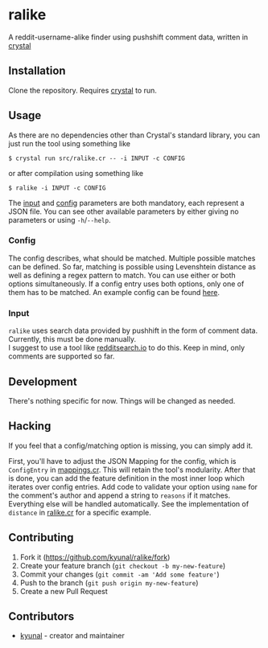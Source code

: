 # ralike

A reddit-username-alike finder using pushshift comment data, written in [crystal](https://crystal-lang.org)

## Installation

Clone the repository. Requires [crystal](https://crystal-lang.org/install) to run.

## Usage

As there are no dependencies other than Crystal's standard library, you can just run the tool using something like
```shell
$ crystal run src/ralike.cr -- -i INPUT -c CONFIG
```
or after compilation using something like
```shell
$ ralike -i INPUT -c CONFIG
```
The [input](#input) and [config](#config) parameters are both mandatory, each represent a JSON file.
You can see other available parameters by either giving no parameters or using `-h`/`--help`.

### Config

The config describes, what should be matched. Multiple possible matches can be defined.
So far, matching is possible using Levenshtein distance as well as defining a regex pattern to match. You can use either or both options simultaneously.
If a config entry uses both options, only one of them has to be matched. An example config can be found [here](examples/config.json).

### Input

`ralike` uses search data provided by pushhift in the form of comment data. Currently, this must be done manually.  
I suggest to use a tool like [redditsearch.io](https://www.redditsearch.io/) to do this. Keep in mind, only comments are supported so far.

## Development

There's nothing specific for now. Things will be changed as needed.

## Hacking

If you feel that a config/matching option is missing, you can simply add it.

First, you'll have to adjust the JSON Mapping for the config, which is `ConfigEntry` in [mappings.cr](src/mappings.cr). This will retain the tool's modularity.
After that is done, you can add the feature definition in the most inner loop which iterates over config entries.
Add code to validate your option using `name` for the comment's author and append a string to `reasons` if it matches. Everything else will be handled automatically.
See the implementation of `distance` in [ralike.cr](src/ralike.cr#L81) for a specific example.

## Contributing

1. Fork it (<https://github.com/kyunal/ralike/fork>)
2. Create your feature branch (`git checkout -b my-new-feature`)
3. Commit your changes (`git commit -am 'Add some feature'`)
4. Push to the branch (`git push origin my-new-feature`)
5. Create a new Pull Request

## Contributors

- [kyunal](https://github.com/kyunal) - creator and maintainer
